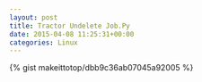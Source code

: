 ```yaml
---
layout: post                                                                                                              
title: Tractor Undelete Job.Py                                                                                                                       
date: 2015-04-08 11:25:31+00:00                                                                                                                        
categories: Linux                                                                                                                
---                                                                                                                              
```


{% gist makeittotop/dbb9c36ab07045a92005 %}                                                                                                           

